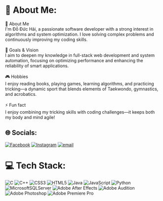 # 💫 About Me:
👋 About Me<br>I'm Đỗ Đức Hải, a passionate software developer with a strong interest in algorithms and system optimization. I love solving complex problems and continuously improving my coding skills.<br><br>🎯 Goals & Vision<br>I aim to deepen my knowledge in full-stack web development and system automation, focusing on optimizing performance and enhancing the reliability of smart applications.<br><br>🎮 Hobbies<br>I enjoy reading books, playing games, learning algorithms, and practicing tricking—a dynamic sport that blends elements of Taekwondo, gymnastics, and acrobatics.<br><br>⚡ Fun fact<br>I enjoy combining my tricking skills with coding challenges—it keeps both my body and mind agile!


## 🌐 Socials:
[![Facebook](https://img.shields.io/badge/Facebook-%231877F2.svg?logo=Facebook&logoColor=white)](https://facebook.com/duc.hai.07) [![Instagram](https://img.shields.io/badge/Instagram-%23E4405F.svg?logo=Instagram&logoColor=white)](https://instagram.com/ddh.hae) [![email](https://img.shields.io/badge/Email-D14836?logo=gmail&logoColor=white)](mailto:HaiDD.CE192014@gmail.com) 

# 💻 Tech Stack:
![C](https://img.shields.io/badge/c-%2300599C.svg?style=for-the-badge&logo=c&logoColor=white) ![C++](https://img.shields.io/badge/c++-%2300599C.svg?style=for-the-badge&logo=c%2B%2B&logoColor=white) ![CSS3](https://img.shields.io/badge/css3-%231572B6.svg?style=for-the-badge&logo=css3&logoColor=white) ![HTML5](https://img.shields.io/badge/html5-%23E34F26.svg?style=for-the-badge&logo=html5&logoColor=white) ![Java](https://img.shields.io/badge/java-%23ED8B00.svg?style=for-the-badge&logo=openjdk&logoColor=white) ![JavaScript](https://img.shields.io/badge/javascript-%23323330.svg?style=for-the-badge&logo=javascript&logoColor=%23F7DF1E) ![Python](https://img.shields.io/badge/python-3670A0?style=for-the-badge&logo=python&logoColor=ffdd54) ![MicrosoftSQLServer](https://img.shields.io/badge/Microsoft%20SQL%20Server-CC2927?style=for-the-badge&logo=microsoft%20sql%20server&logoColor=white) ![Adobe After Effects](https://img.shields.io/badge/Adobe%20After%20Effects-9999FF.svg?style=for-the-badge&logo=Adobe%20After%20Effects&logoColor=white) ![Adobe Audition](https://img.shields.io/badge/Adobe%20Audition-9999FF.svg?style=for-the-badge&logo=Adobe%20Audition&logoColor=white) ![Adobe Photoshop](https://img.shields.io/badge/adobe%20photoshop-%2331A8FF.svg?style=for-the-badge&logo=adobe%20photoshop&logoColor=white) ![Adobe Premiere Pro](https://img.shields.io/badge/Adobe%20Premiere%20Pro-9999FF.svg?style=for-the-badge&logo=Adobe%20Premiere%20Pro&logoColor=white)
<!-- Proudly created with GPRM ( https://gprm.itsvg.in ) -->
